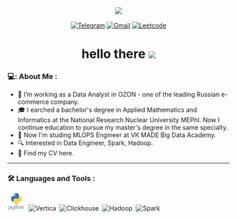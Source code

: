 <p align="center"><img src="https://media.tenor.com/nEP6ovplEd8AAAAi/so-really.gif" width="200"/></p>
<p align="center">
<a href="https://t.me/ilyaverendeev"><img src="https://img.shields.io/badge/Telegram-blue?logo=telegram&logoColor=white" alt="Telegram"/></a>
<a href="ilaverendeev@gmail.com"><img src="https://img.shields.io/badge/Gmail-red?logo=gmail&logoColor=white" alt="Gmail"/></a>
<a href="https://leetcode.com/Z5-05/"><img src="https://img.shields.io/badge/Leetcode-orange?logo=Leetcode&color=black" alt="Leetcode"/></a>
</p>
<h1 align="center">hello there <img src="https://media.tenor.com/3zYTjSu1N9AAAAAi/kenobi-pog.gif" width="40"></h1>

### 💻: About Me :
- :office: I’m working as a Data Analyst in OZON - one of the leading Russian e-commerce company.
- :mortar_board: I earched a bachelor's degree in Applied Mathematics and Informatics at the National Research Nuclear University MEPhI. Now I continue education to pursue my master's degree in the same specialty.
- :book: Now I'm studing MLOPS Engineer at VK MADE Big Data Academy.
- :mag: Interested in Data Engineer, Spark, Hadoop.
- :notebook: Find my CV here.

---

### :hammer_and_wrench: Languages and Tools :
<div>
  <img src="https://github.com/devicons/devicon/blob/master/icons/python/python-original-wordmark.svg" title="Python" alt="Python" width="40" height="40"/>&nbsp;
  <img src="https://dbdb.io/media/logos/vertica.png.280x250_q85.png" title="Vertica" alt="Vertica" width="100" height="40"/>&nbsp;
  <img src="https://cdn.worldvectorlogo.com/logos/clickhouse.svg" title="Clickhouse" alt="Clickhouse" width="40" height="40"/>&nbsp;
  <img src="https://upload.wikimedia.org/wikipedia/commons/thumb/0/0e/Hadoop_logo.svg/996px-Hadoop_logo.svg.png?20130221043911" title="Hadoop" alt="Hadoop" width="120" height="40"/>&nbsp;
  <img src="https://upload.wikimedia.org/wikipedia/commons/thumb/f/f3/Apache_Spark_logo.svg/768px-Apache_Spark_logo.svg.png?20210416091439" title="Spark" alt="Spark" width="80" height="40"/>&nbsp;
</div>

